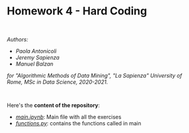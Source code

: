 # Homework 4 - Hard Coding

<br>

_Authors:_
* _Paola Antonicoli_
* _Jeremy Sapienza_
* _Manuel Balzan_

_for "Algorithmic Methods of Data Mining", "La Sapienza" University of Rome, MSc in Data Science, 2020-2021._


<br>


Here's the **content of the repository**:

* [_main.ipynb_](../main/main.ipynb): Main file with all the exercises
* [_functions.py_](../main/functions.py): contains the functions called in main
